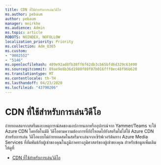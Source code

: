 ```yaml
---
title: CDN ที่ใช้สําหรับการเล่นวิดีโอ
ms.author: pebaum
author: pebaum
manager: mnirkhe
ms.audience: Admin
ms.topic: article
ROBOTS: NOINDEX, NOFOLLOW
localization_priority: Priority
ms.collection: Adm_O365
ms.custom:
- "9002552"
- "5146"
ms.openlocfilehash: 489e92ad8fb38ff6f62db3cb65bfd6d329c63490
ms.sourcegitcommit: 89ae9e8b36d1980f89f07b016fff0ec48f96b620
ms.translationtype: MT
ms.contentlocale: th-TH
ms.lasthandoff: 04/23/2020
ms.locfileid: "43790206"
---
```

# <a name="cdn-used-for-video-playback"></a>CDN ที่ใช้สําหรับการเล่นวิดีโอ

ถ่ายทอดสดจากสตรีมและเหตุการณ์สดของแอปภายนอกหรืออุปกรณ์จาก Yammer/Teams จะใช้ Azure CDN โดยอัตโนมัติ วิดีโอตามความต้องการที่อัปโหลดไปยังสตรีมไม่ได้ใช้ Azure CDN สําหรับการเล่น วิดีโอแบบไม่ถ่ายทอดสดในสตรีมจะเล่นจากเซิร์ฟเวอร์ต้นทาง Azure Media Services ที่สัมพันธ์กับผู้เช่าของคุณในภูมิภาคทางภูมิศาสตร์ของผู้เช่าของคุณ สำหรับข้อมูลเพิ่มเติม ให้ดูที่

- [CDN ที่ใช้สําหรับการเล่นวิดีโอ](https://docs.microsoft.com/en-us/stream/network-overview#cdn-used-for-video-playback)
